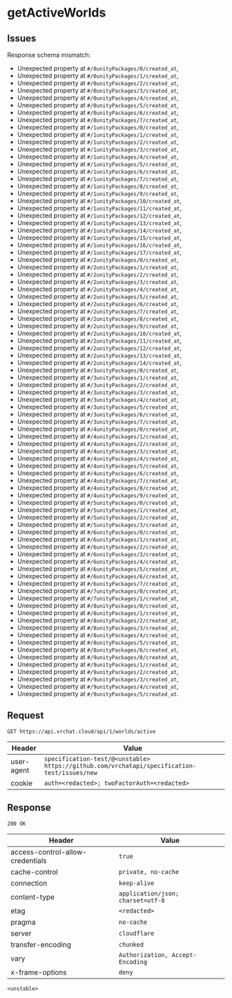 # getActiveWorlds

## Issues
Response schema mismatch:
* Unexpected property at ``#/0unityPackages/0/created_at``,
* Unexpected property at ``#/0unityPackages/1/created_at``,
* Unexpected property at ``#/0unityPackages/2/created_at``,
* Unexpected property at ``#/0unityPackages/3/created_at``,
* Unexpected property at ``#/0unityPackages/4/created_at``,
* Unexpected property at ``#/0unityPackages/5/created_at``,
* Unexpected property at ``#/0unityPackages/6/created_at``,
* Unexpected property at ``#/0unityPackages/7/created_at``,
* Unexpected property at ``#/1unityPackages/0/created_at``,
* Unexpected property at ``#/1unityPackages/1/created_at``,
* Unexpected property at ``#/1unityPackages/2/created_at``,
* Unexpected property at ``#/1unityPackages/3/created_at``,
* Unexpected property at ``#/1unityPackages/4/created_at``,
* Unexpected property at ``#/1unityPackages/5/created_at``,
* Unexpected property at ``#/1unityPackages/6/created_at``,
* Unexpected property at ``#/1unityPackages/7/created_at``,
* Unexpected property at ``#/1unityPackages/8/created_at``,
* Unexpected property at ``#/1unityPackages/9/created_at``,
* Unexpected property at ``#/1unityPackages/10/created_at``,
* Unexpected property at ``#/1unityPackages/11/created_at``,
* Unexpected property at ``#/1unityPackages/12/created_at``,
* Unexpected property at ``#/1unityPackages/13/created_at``,
* Unexpected property at ``#/1unityPackages/14/created_at``,
* Unexpected property at ``#/1unityPackages/15/created_at``,
* Unexpected property at ``#/1unityPackages/16/created_at``,
* Unexpected property at ``#/1unityPackages/17/created_at``,
* Unexpected property at ``#/2unityPackages/0/created_at``,
* Unexpected property at ``#/2unityPackages/1/created_at``,
* Unexpected property at ``#/2unityPackages/2/created_at``,
* Unexpected property at ``#/2unityPackages/3/created_at``,
* Unexpected property at ``#/2unityPackages/4/created_at``,
* Unexpected property at ``#/2unityPackages/5/created_at``,
* Unexpected property at ``#/2unityPackages/6/created_at``,
* Unexpected property at ``#/2unityPackages/7/created_at``,
* Unexpected property at ``#/2unityPackages/8/created_at``,
* Unexpected property at ``#/2unityPackages/9/created_at``,
* Unexpected property at ``#/2unityPackages/10/created_at``,
* Unexpected property at ``#/2unityPackages/11/created_at``,
* Unexpected property at ``#/2unityPackages/12/created_at``,
* Unexpected property at ``#/2unityPackages/13/created_at``,
* Unexpected property at ``#/2unityPackages/14/created_at``,
* Unexpected property at ``#/3unityPackages/0/created_at``,
* Unexpected property at ``#/3unityPackages/1/created_at``,
* Unexpected property at ``#/3unityPackages/2/created_at``,
* Unexpected property at ``#/3unityPackages/3/created_at``,
* Unexpected property at ``#/3unityPackages/4/created_at``,
* Unexpected property at ``#/3unityPackages/5/created_at``,
* Unexpected property at ``#/3unityPackages/6/created_at``,
* Unexpected property at ``#/3unityPackages/7/created_at``,
* Unexpected property at ``#/4unityPackages/0/created_at``,
* Unexpected property at ``#/4unityPackages/1/created_at``,
* Unexpected property at ``#/4unityPackages/2/created_at``,
* Unexpected property at ``#/4unityPackages/3/created_at``,
* Unexpected property at ``#/4unityPackages/4/created_at``,
* Unexpected property at ``#/4unityPackages/5/created_at``,
* Unexpected property at ``#/4unityPackages/6/created_at``,
* Unexpected property at ``#/4unityPackages/7/created_at``,
* Unexpected property at ``#/4unityPackages/8/created_at``,
* Unexpected property at ``#/4unityPackages/9/created_at``,
* Unexpected property at ``#/5unityPackages/0/created_at``,
* Unexpected property at ``#/5unityPackages/1/created_at``,
* Unexpected property at ``#/5unityPackages/2/created_at``,
* Unexpected property at ``#/5unityPackages/3/created_at``,
* Unexpected property at ``#/6unityPackages/0/created_at``,
* Unexpected property at ``#/6unityPackages/1/created_at``,
* Unexpected property at ``#/6unityPackages/2/created_at``,
* Unexpected property at ``#/6unityPackages/3/created_at``,
* Unexpected property at ``#/6unityPackages/4/created_at``,
* Unexpected property at ``#/6unityPackages/5/created_at``,
* Unexpected property at ``#/6unityPackages/6/created_at``,
* Unexpected property at ``#/6unityPackages/7/created_at``,
* Unexpected property at ``#/7unityPackages/0/created_at``,
* Unexpected property at ``#/7unityPackages/1/created_at``,
* Unexpected property at ``#/8unityPackages/0/created_at``,
* Unexpected property at ``#/8unityPackages/1/created_at``,
* Unexpected property at ``#/8unityPackages/2/created_at``,
* Unexpected property at ``#/8unityPackages/3/created_at``,
* Unexpected property at ``#/8unityPackages/4/created_at``,
* Unexpected property at ``#/8unityPackages/5/created_at``,
* Unexpected property at ``#/8unityPackages/6/created_at``,
* Unexpected property at ``#/9unityPackages/0/created_at``,
* Unexpected property at ``#/9unityPackages/1/created_at``,
* Unexpected property at ``#/9unityPackages/2/created_at``,
* Unexpected property at ``#/9unityPackages/3/created_at``,
* Unexpected property at ``#/9unityPackages/4/created_at``,
* Unexpected property at ``#/9unityPackages/5/created_at``.
## Request
`GET https://api.vrchat.cloud/api/1/worlds/active`

| Header | Value |
| ------ | ----- |
| user-agent | `specification-test/@<unstable> https://github.com/vrchatapi/specification-test/issues/new` |
| cookie | `auth=<redacted>; twoFactorAuth=<redacted>` |


## Response
`200 OK`

| Header | Value |
| ------ | ----- |
| access-control-allow-credentials | `true` |
| cache-control | `private, no-cache` |
| connection | `keep-alive` |
| content-type | `application/json; charset=utf-8` |
| etag | `<redacted>` |
| pragma | `no-cache` |
| server | `cloudflare` |
| transfer-encoding | `chunked` |
| vary | `Authorization, Accept-Encoding` |
| x-frame-options | `deny` |

```jsonc
<unstable>
```
